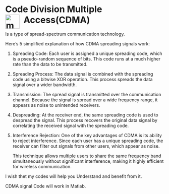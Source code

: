 # Code Division Multiple Access(CDMA)  <img align="left" alt="matlab" width="45px" src="https://upload.wikimedia.org/wikipedia/commons/2/21/Matlab_Logo.png" style="padding-right:10px;" />
Is a type of spread-spectrum communication technology.

Here’s 5 simplified explanation of how CDMA spreading signals work:
 
1. Spreading Code: Each user is assigned a unique spreading code, which is a pseudo-random sequence of bits. This code runs at a much higher rate than the data to be transmitted.
2. Spreading Process: The data signal is combined with the spreading code using a bitwise XOR operation. This process spreads the data signal over a wider bandwidth.
3. Transmission: The spread signal is transmitted over the communication channel. Because the signal is spread over a wide frequency range, it appears as noise to unintended receivers.
4. Despreading: At the receiver end, the same spreading code is used to despread the signal. This process recovers the original data signal by correlating the received signal with the spreading code.
5. Interference Rejection: One of the key advantages of CDMA is its ability to reject interference. Since each user has a unique spreading code, the receiver can filter out signals from other users, which appear as noise.

   This technique allows multiple users to share the same frequency band simultaneously without significant interference, making it highly efficient for wireless communication.


I wish thet my codes will help you Understand and benefit from it.


CDMA signal Code will work in Matlab.
